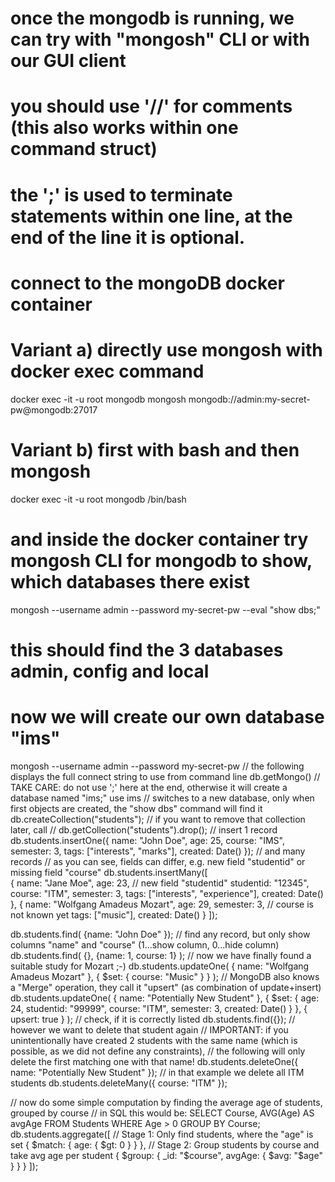 # once the mongodb is running, we can try with "mongosh" CLI or with our GUI client
# you should use '//' for comments (this also works within one command struct)
# the ';' is used to terminate statements within one line, at the end of the line it is optional.

# connect to the mongoDB docker container
# Variant a) directly use mongosh with docker exec command
docker exec -it -u root mongodb mongosh mongodb://admin:my-secret-pw@mongodb:27017

# Variant b) first with bash and then mongosh
docker exec -it -u root mongodb /bin/bash
# and inside the docker container try mongosh CLI for mongodb to show, which databases there exist
mongosh --username admin --password my-secret-pw --eval "show dbs;"
# this should find the 3 databases admin, config and local

# now we will create our own database "ims"
mongosh --username admin --password my-secret-pw
   // the following displays the full connect string to use from command line
   db.getMongo()
   // TAKE CARE: do not use ';' here at the end, otherwise it will create a database named "ims;"
   use ims // switches to a new database, only when first objects are created, the "show dbs" command will find it
   db.createCollection("students");
   // if you want to remove that collection later, call
   // db.getCollection("students").drop();
   // insert 1 record
   db.students.insertOne({
     name: "John Doe",
     age: 25,
     course: "IMS",
     semester: 3,
     tags: ["interests", "marks"],
     created: Date()
   });
   // and many records
   // as you can see, fields can differ, e.g. new field "studentid" or missing field "course"
   db.students.insertMany([  
     {
        name: "Jane Moe",
        age: 23,
        // new field "studentid"
        studentid: "12345", 
        course: "ITM",
        semester: 3,
        tags: ["interests", "experience"],
        created: Date()
     },
     {
        name: "Wolfgang Amadeus Mozart",
        age: 29,
        semester: 3,
        // course is not known yet
        tags: ["music"],
        created: Date()
     }
   ]);
   
   db.students.find( {name: "John Doe" });
   // find any record, but only show columns "name" and "course" (1...show column, 0...hide column)
   db.students.find( {}, {name: 1, course: 1} );
   // now we have finally found a suitable study for Mozart ;-)
   db.students.updateOne( { name: "Wolfgang Amadeus Mozart" }, { $set: { course: "Music" } } );
   // MongoDB also knows a "Merge" operation, they call it "upsert" (as combination of update+insert)
   db.students.updateOne( 
     { name: "Potentially New Student" }, 
     {
       $set: 
         {
           age: 24,
           studentid: "99999", 
           course: "ITM",
           semester: 3,
           created: Date()
         }
     }, 
     { upsert: true }
   );
   // check, if it is correctly listed
   db.students.find({});
   // however we want to delete that student again
   // IMPORTANT: if you unintentionally have created 2 students with the same name (which is possible, as we did not define any constraints),
   //            the following will only delete the first matching one with that name!
   db.students.deleteOne({ name: "Potentially New Student" });
   // in that example we delete all ITM students
   db.students.deleteMany({ course: "ITM" });
   
   // now do some simple computation by finding the average age of students, grouped by course
   // in SQL this would be: SELECT Course, AVG(Age) AS avgAge FROM Students WHERE Age > 0 GROUP BY Course;
   db.students.aggregate([
     // Stage 1: Only find students, where the "age" is set
     {
       $match: { age: { $gt: 0 } }
     },
     // Stage 2: Group students by course and take avg age per student
     {
       $group: { _id: "$course", avgAge: { $avg: "$age" } }
     }
   ]);


